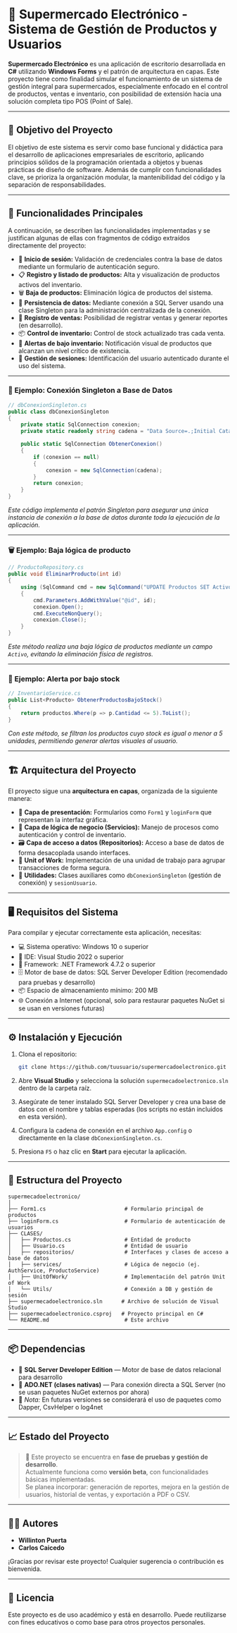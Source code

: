 # 🛒 Supermercado Electrónico - Sistema de Gestión de Productos y Usuarios

**Supermercado Electrónico** es una aplicación de escritorio desarrollada en **C#** utilizando **Windows Forms** y el patrón de arquitectura en capas. Este proyecto tiene como finalidad simular el funcionamiento de un sistema de gestión integral para supermercados, especialmente enfocado en el control de productos, ventas e inventario, con posibilidad de extensión hacia una solución completa tipo POS (Point of Sale).

---

## 🎯 Objetivo del Proyecto

El objetivo de este sistema es servir como base funcional y didáctica para el desarrollo de aplicaciones empresariales de escritorio, aplicando principios sólidos de la programación orientada a objetos y buenas prácticas de diseño de software. Además de cumplir con funcionalidades clave, se prioriza la organización modular, la mantenibilidad del código y la separación de responsabilidades.

---

## 🧩 Funcionalidades Principales

A continuación, se describen las funcionalidades implementadas y se justifican algunas de ellas con fragmentos de código extraídos directamente del proyecto:

- 🔐 **Inicio de sesión:** Validación de credenciales contra la base de datos mediante un formulario de autenticación seguro.
- 📋 **Registro y listado de productos:** Alta y visualización de productos activos del inventario.
- 🗑️ **Baja de productos:** Eliminación lógica de productos del sistema.
- 💾 **Persistencia de datos:** Mediante conexión a SQL Server usando una clase Singleton para la administración centralizada de la conexión.
- 🧾 **Registro de ventas:** Posibilidad de registrar ventas y generar reportes (en desarrollo).
- 📦 **Control de inventario:** Control de stock actualizado tras cada venta.
- 🚨 **Alertas de bajo inventario:** Notificación visual de productos que alcanzan un nivel crítico de existencia.
- 👤 **Gestión de sesiones:** Identificación del usuario autenticado durante el uso del sistema.

---

### 🔗 Ejemplo: Conexión Singleton a Base de Datos

```csharp
// dbConexionSingleton.cs
public class dbConexionSingleton
{
    private static SqlConnection conexion;
    private static readonly string cadena = "Data Source=.;Initial Catalog=SupermercadoDB;Integrated Security=True";

    public static SqlConnection ObtenerConexion()
    {
        if (conexion == null)
        {
            conexion = new SqlConnection(cadena);
        }
        return conexion;
    }
}
```
_Este código implementa el patrón Singleton para asegurar una única instancia de conexión a la base de datos durante toda la ejecución de la aplicación._

---

### 🗑️ Ejemplo: Baja lógica de producto

```csharp
// ProductoRepository.cs
public void EliminarProducto(int id)
{
    using (SqlCommand cmd = new SqlCommand("UPDATE Productos SET Activo = 0 WHERE Id = @id", conexion))
    {
        cmd.Parameters.AddWithValue("@id", id);
        conexion.Open();
        cmd.ExecuteNonQuery();
        conexion.Close();
    }
}
```
_Este método realiza una baja lógica de productos mediante un campo `Activo`, evitando la eliminación física de registros._

---

### 🚨 Ejemplo: Alerta por bajo stock

```csharp
// InventarioService.cs
public List<Producto> ObtenerProductosBajoStock()
{
    return productos.Where(p => p.Cantidad <= 5).ToList();
}
```
_Con este método, se filtran los productos cuyo stock es igual o menor a 5 unidades, permitiendo generar alertas visuales al usuario._

---

## 🏗 Arquitectura del Proyecto

El proyecto sigue una **arquitectura en capas**, organizada de la siguiente manera:

- 🎨 **Capa de presentación:** Formularios como `Form1` y `loginForm` que representan la interfaz gráfica.
- 🧠 **Capa de lógica de negocio (Servicios):** Manejo de procesos como autenticación y control de inventario.
- 🗃️ **Capa de acceso a datos (Repositorios):** Acceso a base de datos de forma desacoplada usando interfaces.
- 🔁 **Unit of Work:** Implementación de una unidad de trabajo para agrupar transacciones de forma segura.
- 🧰 **Utilidades:** Clases auxiliares como `dbConexionSingleton` (gestión de conexión) y `sesionUsuario`.

---

## 🖥 Requisitos del Sistema

Para compilar y ejecutar correctamente esta aplicación, necesitas:

- 💻 Sistema operativo: Windows 10 o superior
- 🧰 IDE: Visual Studio 2022 o superior
- 🧱 Framework: .NET Framework 4.7.2 o superior
- 🗄️ Motor de base de datos: SQL Server Developer Edition (recomendado para pruebas y desarrollo)
- 📦 Espacio de almacenamiento mínimo: 200 MB
- 🌐 Conexión a Internet (opcional, solo para restaurar paquetes NuGet si se usan en versiones futuras)

---

## ⚙️ Instalación y Ejecución

1. Clona el repositorio:
   ```bash
   git clone https://github.com/tuusuario/supermercadoelectronico.git
   ```

2. Abre **Visual Studio** y selecciona la solución `supermecadoelectronico.sln` dentro de la carpeta raíz.

3. Asegúrate de tener instalado SQL Server Developer y crea una base de datos con el nombre y tablas esperadas (los scripts no están incluidos en esta versión).

4. Configura la cadena de conexión en el archivo `App.config` o directamente en la clase `dbConexionSingleton.cs`.

5. Presiona `F5` o haz clic en **Start** para ejecutar la aplicación.

---

## 📁 Estructura del Proyecto

```
supermecadoelectronico/
│
├── Form1.cs                         # Formulario principal de productos
├── loginForm.cs                     # Formulario de autenticación de usuarios
├── CLASES/
│   ├── Productos.cs                 # Entidad de producto
│   ├── Usuario.cs                   # Entidad de usuario
│   ├── repositorios/                # Interfaces y clases de acceso a base de datos
│   ├── services/                    # Lógica de negocio (ej. AuthService, ProductoService)
│   ├── UnitOfWork/                  # Implementación del patrón Unit of Work
│   └── Utils/                       # Conexión a DB y gestión de sesión
├── supermecadoelectronico.sln      # Archivo de solución de Visual Studio
├── supermecadoelectronico.csproj   # Proyecto principal en C#
└── README.md                        # Este archivo
```

---

## 📦 Dependencias

- 🧱 **SQL Server Developer Edition** — Motor de base de datos relacional para desarrollo
- 🔗 **ADO.NET (clases nativas)** — Para conexión directa a SQL Server (no se usan paquetes NuGet externos por ahora)
- 📌 *Nota:* En futuras versiones se considerará el uso de paquetes como Dapper, CsvHelper o log4net

---

## 📈 Estado del Proyecto

> 🚧 Este proyecto se encuentra en **fase de pruebas y gestión de desarrollo**.  
> Actualmente funciona como **versión beta**, con funcionalidades básicas implementadas.  
> Se planea incorporar: generación de reportes, mejora en la gestión de usuarios, historial de ventas, y exportación a PDF o CSV.

---

## 👨‍💻 Autores

- **Willinton Puerta**  
- **Carlos Caicedo**

¡Gracias por revisar este proyecto! Cualquier sugerencia o contribución es bienvenida.

---

## 📜 Licencia

Este proyecto es de uso académico y está en desarrollo. Puede reutilizarse con fines educativos o como base para otros proyectos personales.
